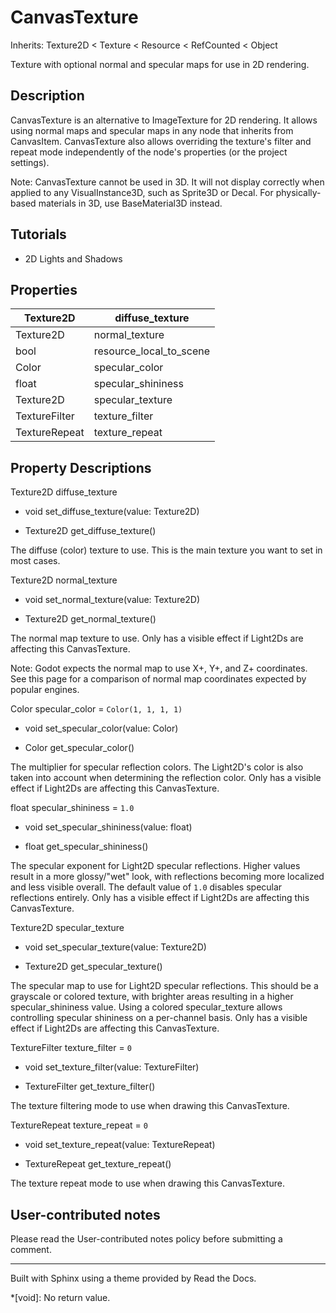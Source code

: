 # CanvasTexture

Inherits: Texture2D < Texture < Resource < RefCounted < Object

Texture with optional normal and specular maps for use in 2D rendering.

## Description

CanvasTexture is an alternative to ImageTexture for 2D rendering. It allows
using normal maps and specular maps in any node that inherits from CanvasItem.
CanvasTexture also allows overriding the texture's filter and repeat mode
independently of the node's properties (or the project settings).

Note: CanvasTexture cannot be used in 3D. It will not display correctly when
applied to any VisualInstance3D, such as Sprite3D or Decal. For physically-
based materials in 3D, use BaseMaterial3D instead.

## Tutorials

  * 2D Lights and Shadows

## Properties

Texture2D | diffuse_texture  
---|---  
Texture2D | normal_texture  
bool | resource_local_to_scene | `false` (overrides Resource)  
Color | specular_color | `Color(1, 1, 1, 1)`  
float | specular_shininess | `1.0`  
Texture2D | specular_texture  
TextureFilter | texture_filter | `0`  
TextureRepeat | texture_repeat | `0`  
  
## Property Descriptions

Texture2D diffuse_texture

  * void set_diffuse_texture(value: Texture2D)

  * Texture2D get_diffuse_texture()

The diffuse (color) texture to use. This is the main texture you want to set
in most cases.

Texture2D normal_texture

  * void set_normal_texture(value: Texture2D)

  * Texture2D get_normal_texture()

The normal map texture to use. Only has a visible effect if Light2Ds are
affecting this CanvasTexture.

Note: Godot expects the normal map to use X+, Y+, and Z+ coordinates. See this
page for a comparison of normal map coordinates expected by popular engines.

Color specular_color = `Color(1, 1, 1, 1)`

  * void set_specular_color(value: Color)

  * Color get_specular_color()

The multiplier for specular reflection colors. The Light2D's color is also
taken into account when determining the reflection color. Only has a visible
effect if Light2Ds are affecting this CanvasTexture.

float specular_shininess = `1.0`

  * void set_specular_shininess(value: float)

  * float get_specular_shininess()

The specular exponent for Light2D specular reflections. Higher values result
in a more glossy/"wet" look, with reflections becoming more localized and less
visible overall. The default value of `1.0` disables specular reflections
entirely. Only has a visible effect if Light2Ds are affecting this
CanvasTexture.

Texture2D specular_texture

  * void set_specular_texture(value: Texture2D)

  * Texture2D get_specular_texture()

The specular map to use for Light2D specular reflections. This should be a
grayscale or colored texture, with brighter areas resulting in a higher
specular_shininess value. Using a colored specular_texture allows controlling
specular shininess on a per-channel basis. Only has a visible effect if
Light2Ds are affecting this CanvasTexture.

TextureFilter texture_filter = `0`

  * void set_texture_filter(value: TextureFilter)

  * TextureFilter get_texture_filter()

The texture filtering mode to use when drawing this CanvasTexture.

TextureRepeat texture_repeat = `0`

  * void set_texture_repeat(value: TextureRepeat)

  * TextureRepeat get_texture_repeat()

The texture repeat mode to use when drawing this CanvasTexture.

## User-contributed notes

Please read the User-contributed notes policy before submitting a comment.

* * *

Built with Sphinx using a theme provided by Read the Docs.

  *[void]: No return value.

